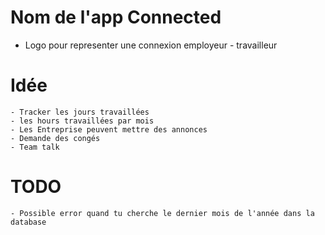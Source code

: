 # Nom de l'app Connected
 - Logo pour representer une connexion employeur - travailleur

# Idée
    - Tracker les jours travaillées
    - les hours travaillées par mois
    - Les Entreprise peuvent mettre des annonces
    - Demande des congés
    - Team talk


# TODO
    - Possible error quand tu cherche le dernier mois de l'année dans la database
